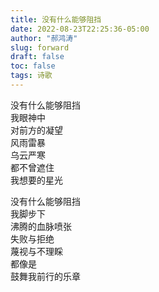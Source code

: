 ```yaml
---
title: 没有什么能够阻挡
date: 2022-08-23T22:25:36-05:00
author: "郝鸿涛"
slug: forward
draft: false
toc: false
tags: 诗歌
---
```


没有什么能够阻挡\
我眼神中\
对前方的凝望\
风雨雷暴\
乌云严寒\
都不曾遮住\
我想要的星光

没有什么能够阻挡\
我脚步下\
沸腾的血脉喷张\
失败与拒绝\
蔑视与不理睬\
都像是\
鼓舞我前行的乐章
